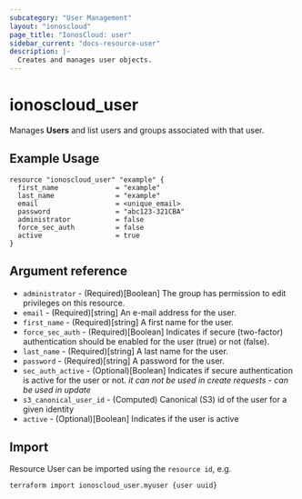 ```yaml
---
subcategory: "User Management"
layout: "ionoscloud"
page_title: "IonosCloud: user"
sidebar_current: "docs-resource-user"
description: |-
  Creates and manages user objects.
---
```


# ionoscloud\_user

Manages **Users** and list users and groups associated with that user.

## Example Usage

```hcl
resource "ionoscloud_user" "example" {
  first_name              = "example"
  last_name               = "example"
  email                   = <unique_email>
  password                = "abc123-321CBA"
  administrator           = false
  force_sec_auth          = false
  active                  = true
}
```

## Argument reference

* `administrator` - (Required)[Boolean] The group has permission to edit privileges on this resource.
* `email` - (Required)[string] An e-mail address for the user.
* `first_name` - (Required)[string] A first name for the user.
* `force_sec_auth` - (Required)[Boolean] Indicates if secure (two-factor) authentication should be enabled for the user (true) or not (false).
* `last_name` - (Required)[string] A last name for the user.
* `password` - (Required)[string] A password for the user.
* `sec_auth_active` - (Optional)[Boolean] Indicates if secure authentication is active for the user or not. *it can not be used in create requests - can be used in update*
* `s3_canonical_user_id` - (Computed) Canonical (S3) id of the user for a given identity
* `active` - (Optional)[Boolean] Indicates if the user is active


## Import

Resource User can be imported using the `resource id`, e.g.

```shell
terraform import ionoscloud_user.myuser {user uuid}
```